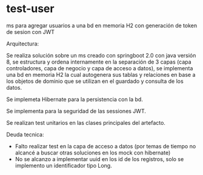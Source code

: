 # test-user
ms para agregar usuarios a una bd en memoria H2 con generación de token de sesion con JWT


Arquitectura:

Se realiza solución sobre un ms creado con springboot 2.0 con java versión 8, se estructura y ordena internamente en la separación de 3 capas (capa controladores, capa de negocio y capa de acceso a datos), se implementa una bd en memoria H2 la cual autogenera sus tablas y relaciones en base a los objetos de dominio que se utilizan en el guardado y consulta de los datos.

Se implemeta Hibernate para la persistencia con la bd.

Se implementa para la seguridad de las sessiones JWT.

Se realizan test unitarios en las clases principales del artefacto.

Deuda tecnica:

- Falto realizar test en la capa de acceso a datos (por temas de tiempo no alcancé a buscar otras soluciones en los mock con hibernate)
- No se alcanzo a implementar uuid en los id de los registros, solo se implemento un identificador tipo Long.

